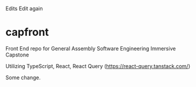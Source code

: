 Edits 
Edit again
# capfront
Front End repo for General Assembly Software Engineering Immersive Capstone 

Utilizing TypeScript, React, React Query (https://react-query.tanstack.com/)

Some change.
